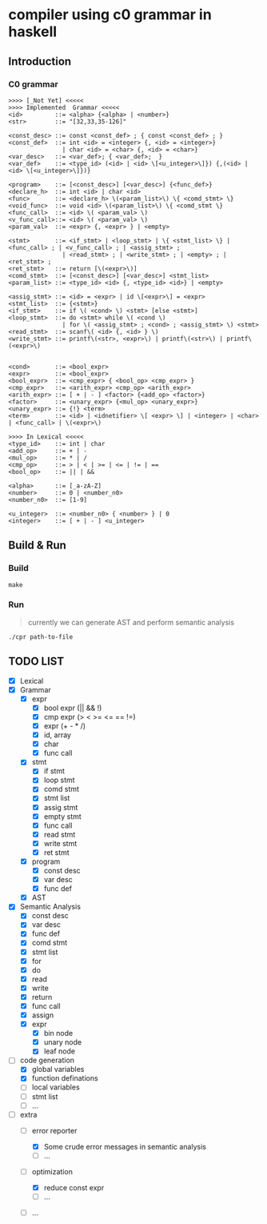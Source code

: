 # compiler using c0 grammar in haskell

## Introduction

### C0 grammar

```
>>>> [_Not Yet] <<<<<
>>>> Implemented  Grammar <<<<<
<id>         ::= <alpha> {<alpha> | <number>}
<str>        ::= "[32,33,35-126]"

<const_desc> ::= const <const_def> ; { const <const_def> ; }
<const_def>  ::= int <id> = <integer> {, <id> = <integer>}
               | char <id> = <char> {, <id> = <char>}
<var_desc>   ::= <var_def>; { <var_def>;  }
<var_def>    ::= <type_id> (<id> | <id> \[<u_integer>\]}) {,(<id> | <id> \[<u_integer>\]})}

<program>    ::= [<const_desc>] [<var_desc>] {<func_def>}
<declare_h>  ::= int <id> | char <id>
<func>       ::= <declare_h> \(<param_list>\) \{ <comd_stmt> \}
<void_func>  ::= void <id> \(<param_list>\) \{ <comd_stmt \}
<func_call>  ::= <id> \( <param_val> \)
<v_func_call>::= <id> \( <param_val> \)
<param_val>  ::= <expr> {, <expr> } | <empty>

<stmt>       ::= <if_stmt> | <loop_stmt> | \{ <stmt_list> \} | <func_call> ; | <v_func_call> ; | <assig_stmt> ;
               | <read_stmt> ; | <write_stmt> ; | <empty> ; | <ret_stmt> ;
<ret_stmt>   ::= return [\(<expr>\)]
<comd_stmt>  ::= [<const_desc>] [<var_desc>] <stmt_list>
<param_list> ::= <type_id> <id> {, <type_id> <id>} | <empty>

<assig_stmt> ::= <id> = <expr> | id \[<expr>\] = <expr>
<stmt_list>  ::= {<stmt>}
<if_stmt>    ::= if \( <cond> \) <stmt> [else <stmt>]
<loop_stmt>  ::= do <stmt> while \( <cond \)
               | for \( <assig_stmt> ; <cond> ; <assig_stmt> \) <stmt>
<read_stmt>  ::= scanf\( <id> {, <id> } \)
<write_stmt> ::= printf\(<str>, <expr>\) | printf\(<str>\) | printf\(<expr>\)


<cond>       ::= <bool_expr>
<expr>       ::= <bool_expr>
<bool_expr>  ::= <cmp_expr> { <bool_op> <cmp_expr> }
<cmp_expr>   ::= <arith_expr> <cmp_op> <arith_expr>
<arith_expr> ::= [ + | - ] <factor> {<add_op> <factor>}
<factor>     ::= <unary_expr> {<mul_op> <unary_expr>}
<unary_expr> ::= {!} <term>
<term>       ::= <id> | <idnetifier> \[ <expr> \] | <integer> | <char> | <func_call> | \(<expr>\)

>>>> In Lexical <<<<<
<type_id>    ::= int | char
<add_op>     ::= + | -
<mul_op>     ::= * | /
<cmp_op>     ::= > | < | >= | <= | != | ==
<bool_op>    ::= || | &&

<alpha>      ::= [_a-zA-Z]
<number>     ::= 0 | <number_n0>
<number_n0>  ::= [1-9]

<u_integer>  ::= <number_n0> { <number> } | 0
<integer>    ::= [ + | - ] <u_integer>
```

## Build & Run

### Build

```shell
make
```

### Run

> currently we can generate AST and perform semantic analysis

```
./cpr path-to-file
```

## TODO LIST

- [x] Lexical
- [x] Grammar
  - [x] expr
    - [x] bool expr (|| && !)
    - [x] cmp expr (> < >= <= == !=)
    - [x] expr (+ - * /)
    - [x] id, array
    - [x] char
    - [x] func call
  - [x] stmt
    - [x] if stmt
    - [x] loop stmt
    - [x] comd stmt
    - [x] stmt list
    - [x] assig stmt
    - [x] empty stmt
    - [x] func call
    - [x] read stmt
    - [x] write stmt
    - [x] ret stmt
  - [x] program
    - [x] const desc
    - [x] var desc
    - [x] func def
  - [x] AST
- [x] Semantic Analysis
  - [x] const desc
  - [x] var desc
  - [x] func def
  - [x] comd stmt
  - [x] stmt list
  - [x] for
  - [x] do
  - [x] read
  - [x] write
  - [x] return
  - [x] func call
  - [x] assign
  - [x] expr
    - [x] bin node
    - [x] unary node
    - [x] leaf node
- [ ] code generation
  - [x] global variables
  - [x] function definations
  - [ ] local variables
  - [ ] stmt list
  - [ ] ...
- [ ] extra
  - [ ] error reporter
    - [x] Some crude error messages in semantic analysis
    - [ ] ...
  - [ ] optimization
    - [x] reduce const expr
    - [ ] ...
  - [ ] ...

